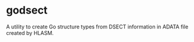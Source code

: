 # godsect
A utility to create Go structure types from DSECT information in ADATA file created by HLASM.
